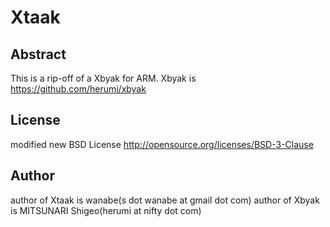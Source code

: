 Xtaak
=============

Abstract
-------------

This is a rip-off of a Xbyak for ARM.
Xbyak is https://github.com/herumi/xbyak

License
-------------

modified new BSD License
http://opensource.org/licenses/BSD-3-Clause

Author
-------------
author of Xtaak is wanabe(s dot wanabe at gmail dot com)
author of Xbyak is MITSUNARI Shigeo(herumi at nifty dot com)
